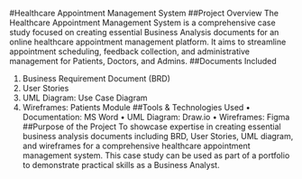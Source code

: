 #Healthcare Appointment Management System
##Project Overview
The Healthcare Appointment Management System is a comprehensive case study focused on creating essential Business Analysis documents for an online healthcare appointment management platform. It aims to streamline appointment scheduling, feedback collection, and administrative management for Patients, Doctors, and Admins.
##Documents Included
1.	Business Requirement Document (BRD)
3.	User Stories
4.	UML Diagram:
    Use Case Diagram
5.	Wireframes:
    Patients Module
##Tools & Technologies Used
•	Documentation: MS Word
•	UML Diagram: Draw.io
•	Wireframes: Figma
##Purpose of the Project
To showcase expertise in creating essential business analysis documents including BRD, User Stories, UML diagram, and wireframes for a comprehensive healthcare appointment management system. This case study can be used as part of a portfolio to demonstrate practical skills as a Business Analyst.


